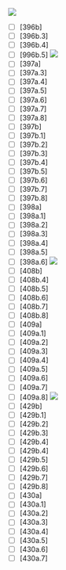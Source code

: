 ![](https://github.com/Esukhia/J018/blob/master/MRK35_SAMPLING/V/V385b.jpg)
- [ ] [396b]
- [ ] [396b.3]
- [ ] [396b.4]
- [ ] [996b.5]
![](https://github.com/Esukhia/J018/blob/master/MRK35_SAMPLING/V/V397a-398a.jpg)
- [ ] [397a]
- [ ] [397a.3]
- [ ] [397a.4]
- [ ] [397a.5]
- [ ] [397a.6]
- [ ] [397a.7]
- [ ] [397a.8]
- [ ] [397b]
- [ ] [397b.1]
- [ ] [397b.2]
- [ ] [397b.3]
- [ ] [397b.4]
- [ ] [397b.5]
- [ ] [397b.6]
- [ ] [397b.7]
- [ ] [397b.8]
- [ ] [398a]
- [ ] [398a.1]
- [ ] [398a.2]
- [ ] [398a.3]
- [ ] [398a.4]
- [ ] [398a.5]
- [ ] [398a.6]
![](https://github.com/Esukhia/J018/blob/master/MRK35_SAMPLING/V/V408b-409a.jpg)
- [ ] [408b]
- [ ] [408b.4]
- [ ] [408b.5]
- [ ] [408b.6]
- [ ] [408b.7]
- [ ] [408b.8]
- [ ] [409a]
- [ ] [409a.1]
- [ ] [409a.2]
- [ ] [409a.3]
- [ ] [409a.4]
- [ ] [409a.5]
- [ ] [409a.6]
- [ ] [409a.7]
- [ ] [409a.8]
![](https://github.com/Esukhia/J018/blob/master/MRK35_SAMPLING/V/V409b-410a.jpg)
- [ ] [429b]
- [ ] [429b.1]
- [ ] [429b.2]
- [ ] [429b.3]
- [ ] [429b.4]
- [ ] [429b.4]
- [ ] [429b.5]
- [ ] [429b.6]
- [ ] [429b.7]
- [ ] [429b.8]
- [ ] [430a]
- [ ] [430a.1]
- [ ] [430a.2]
- [ ] [430a.3]
- [ ] [430a.4]
- [ ] [430a.5]
- [ ] [430a.6]
- [ ] [430a.7]
